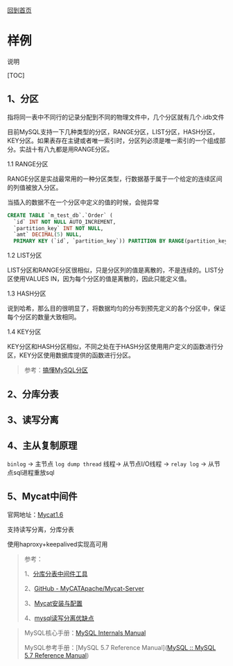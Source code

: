 [回到首页](../README.md)

# 样例

说明

[TOC]

## 1、分区

指将同一表中不同行的记录分配到不同的物理文件中，几个分区就有几个.idb文件

目前MySQL支持一下几种类型的分区，RANGE分区，LIST分区，HASH分区，KEY分区。如果表存在主键或者唯一索引时，分区列必须是唯一索引的一个组成部分。实战十有八九都是用RANGE分区。

1.1 RANGE分区

RANGE分区是实战最常用的一种分区类型，行数据基于属于一个给定的连续区间的列值被放入分区。

当插入的数据不在一个分区中定义的值的时候，会抛异常

```sql
CREATE TABLE `m_test_db`.`Order` (
  `id` INT NOT NULL AUTO_INCREMENT,
  `partition_key` INT NOT NULL,
  `amt` DECIMAL(5) NULL,
  PRIMARY KEY (`id`, `partition_key`)) PARTITION BY RANGE(partition_key) PARTITIONS 5( PARTITION part0 VALUES LESS THAN (201901),  PARTITION part1 VALUES LESS THAN (201902),  PARTITION part2 VALUES LESS THAN (201903),  PARTITION part3 VALUES LESS THAN (201904),  PARTITION part4 VALUES LESS THAN (201905)) ;
```

1.2 LIST分区

LIST分区和RANGE分区很相似，只是分区列的值是离散的，不是连续的。LIST分区使用VALUES IN，因为每个分区的值是离散的，因此只能定义值。

1.3 HASH分区

说到哈希，那么目的很明显了，将数据均匀的分布到预先定义的各个分区中，保证每个分区的数量大致相同。

1.4 KEY分区

KEY分区和HASH分区相似，不同之处在于HASH分区使用用户定义的函数进行分区，KEY分区使用数据库提供的函数进行分区。



> 参考：[搞懂MySQL分区](https://www.cnblogs.com/GrimMjx/p/10526821.html)

## 2、分库分表

## 3、读写分离

## 4、主从复制原理

`binlog` -> 主节点 `log dump thread` 线程-> 从节点I/O线程 -> `relay log` -> 从节点sql进程重放sql

## 5、Mycat中间件

官网地址：[Mycat1.6](http://www.mycat.org.cn/)

支持读写分离，分库分表

使用haproxy+keepalived实现高可用

> 参考：
>
> 1、[分库分表中间件工具](https://www.jianshu.com/p/b1395b680818)
>
> 2、[GitHub - MyCATApache/Mycat-Server](https://github.com/MyCATApache/Mycat-Server)
>
> 3、[Mycat安装与配置](https://segmentfault.com/a/1190000022888772)
>
> 4、[mysql读写分离优缺点](https://zhuanlan.zhihu.com/p/358474872)

> MySQL核心手册：[MySQL Internals Manual ](https://dev.mysql.com/doc/internals/en/innodb-page-overview.html)
>
> MySQL参考手册：[MySQL 5.7 Reference Manual]([MySQL :: MySQL 5.7 Reference Manual](https://dev.mysql.com/doc/refman/5.7/en/))

